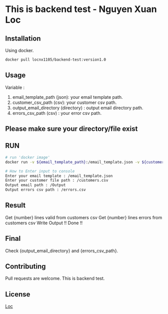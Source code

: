 

# This is backend test - Nguyen Xuan Loc


## Installation

Using docker.

```bash
docker pull locnx1105/backend-test:version1.0
```

## Usage
Variable :
1. email_template_path (json): your email template path.
2. customer_csv_path (csv): your customer csv path.
3. output_email_directory (directory) : output email directory path. 
4. errors_csv_path (csv) : your error csv path.
## Please make sure your directory/file exist

## RUN
```sh
# run 'docker image'
docker run -v ${email_template_path}:/email_template.json -v ${customer_csv_path}:/customers.csv -v ${output_email_directory}:/Output -v ${errors_csv_path}:/errors.csv -ti locnx1105/backend-test:version1.0

# How to Enter input to console
Enter your email template : /email_template.json
Enter your customer file path : /customers.csv
Output email path : /Output
Output errors csv path : /errors.csv


```
## Result
Get {number} lines valid from customers csv 
Get {number} lines errors from customers csv 
Write Output !!
Done !!

## Final
Check {output_email_directory} and {errors_csv_path}.

## Contributing
Pull requests are welcome. This is backend test.

## License
[Loc](locnx1105@gmail.com)
